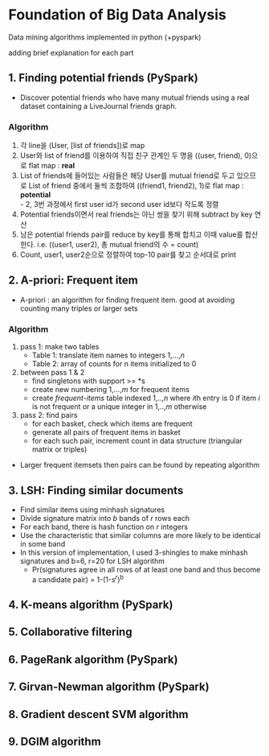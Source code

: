 # Foundation of Big Data Analysis
Data mining algorithms implemented in python (+pyspark)

adding  brief explanation for each part
## 1. Finding potential friends (PySpark)
* Discover potential friends who have many mutual friends using a real dataset containing a LiveJournal friends graph.
### Algorithm
  1. 각 line을 (User, [list of friends])로 map
  2. User와 list of friend를 이용하여 직접 친구 관계인 두 명을 ((user, friend), 0)으로 flat map : **real**
  3. List of friends에 들어있는 사람들은 해당 User를 mutual friend로 두고 있으므로 List of friend 중에서 둘씩 조합하여 ((friend1, friend2), 1)로 flat map : **potential**  
    - 2, 3번 과정에서 first user id가 second user id보다 작도록 정렬
  4. Potential friends이면서 real friends는 아닌 쌍을 찾기 위해 subtract by key 연산
  5. 남은 potential friends pair를 reduce by key를 통해 합치고 이때 value를 합산한다. i.e. ((user1, user2), 총 mutual friend의 수 = count)
  6. Count, user1, user2순으로 정렬하여 top-10 pair를 찾고 순서대로 print

## 2. A-priori: Frequent item
* A-priori : an algorithm for finding frequent item. good at avoiding counting many triples or larger sets
### Algorithm
1. pass 1: make two tables
    - Table 1: translate item names to integers 1,...,*n*
    - Table 2: array of counts for n items initialized to 0
1. between pass 1 & 2
    - find singletons with support >= *s
    - create new numbering 1,...,*m* for frequent items
    - create *frequent-items* table indexed 1,..,*n* where *i*th entry is 0 if item *i* is not frequent or a unique integer in 1,..,*m* otherwise
1. pass 2: find pairs
    - for each basket, check which items are frequent
    - generate all pairs of frequent items in basket
    - for each such pair, increment count in data structure (triangular matrix or triples)  
* Larger frequent itemsets then pairs can be found by repeating algorithm

## 3. LSH: Finding similar documents
* Find similar items using minhash signatures
* Divide signature matrix into *b* bands of *r* rows each
* For each band, there is hash function on *r* integers
* Use the characteristic that similar columns are more likely to be identical in some band
* In this version of implementation, I used 3-shingles to make minhash signatures and b=6, r=20 for LSH algorithm
  - Pr(signatures agree in all rows of at least one band and thus become a candidate pair) = 1-(1-*s<sup>r*)<sup>b

## 4. K-means algorithm (PySpark)
## 5. Collaborative filtering
## 6. PageRank algorithm (PySpark)
## 7. Girvan-Newman algorithm (PySpark)
## 8. Gradient descent SVM algorithm
## 9. DGIM algorithm
